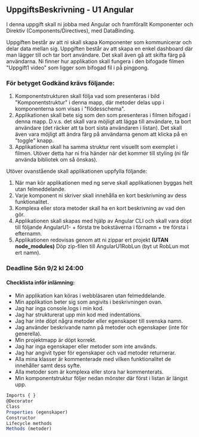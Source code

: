 
## UppgiftsBeskrivning - U1 Angular

I denna uppgift skall ni jobba med Angular och framförallt Komponenter och Direktiv (Components/Directives), med DataBinding.

Uppgiften består av att ni skall skapa Komponenter som kommunicerar och delar data mellan sig. Uppgiften består av att skapa en enkel dashboard där man lägger till och tar bort användare. Det skall även gå att skifta färg på användarna. Ni finner hur applikation skall fungera i den bifogade filmen "Uppgift1 video" som ligger som bifogad fil i på pingpong.

### För betyget Godkänd krävs följande:

1. Komponentstrukturen skall följa vad som presenteras i bild "Komponentstruktur" i denna mapp, där metoder delas upp i komponenterna som visas i "flödesschema".
1. Applikationen skall bete sig som den som presenteras i filmen bifogad i denna mapp. D.v.s. det skall vara möjligt att lägga till användare, ta bort användare (det räcker att ta bort sista användaren i listan). Det skall även vara möjligt att ändra färg på användarna genom att klicka på en "toggle" knapp.
1. Applikationen skall ha samma struktur rent visuellt som exemplet i filmen.  Utöver detta har ni fria händer när det kommer till styling (ni får använda bibliotek om så önskas).

Utöver ovanstående skall applikationen uppfylla följande:

1. När man kör applikationen med ng serve skall applikationen byggas helt utan felmeddelande.
1. Varje komponent ni skriver skall innehålla en kort beskrivning av dess funktionalitet.
1. Komplexa eller stora metoder skall ha en kort beskrivning av vad den gör.
1. Applikationen skall skapas med hjälp av Angular CLI och skall vara döpt till följande AngularU1- + första tre bokstäverna i förnamn + tre första i efternamn.
1. Applikationen redovisas genom att ni zippar ert projekt **(UTAN node_modules)** Döp zip-filen till AngularU1RobLun (byt ut RobLun mot ert namn).

### Deadline Sön 9/2 kl 24:00

#### Checklista inför inlämning:

* Min applikation kan köras i webbläsaren utan felmeddelande.
* Min applikation beter sig som angivits i beskrivningen ovan.
* Jag har inga console.logs i min kod.
* Jag har strukturerat upp min kod med indentations.
* Jag har inte döpt några metoder eller egenskaper till svenska namn.
* Jag använder beskrivande namn på metoder och egenskaper (inte för generella).
* Min projektmapp är döpt korrekt.
* Jag har inga egenskaper eller metoder som inte används.
* Jag har angivit typer för egenskaper och vad metoder returnerar.
* Alla mina klasser är kommenterade med vilken funktionalitet de innehåller samt dess syfte.
* Alla metoder som är komplexa eller stora har kommenterats.
* Min komponentstruktur följer nedan mönster där först i listan är längst upp.


```JavaScript
Imports { }
@Decorator
Class
Properties (egenskaper)
Constructor
Lifecycle methods
Methods (metoder)
```